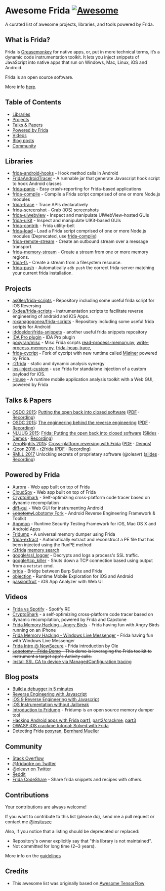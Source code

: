 # Awesome Frida [![Awesome](https://cdn.rawgit.com/sindresorhus/awesome/d7305f38d29fed78fa85652e3a63e154dd8e8829/media/badge.svg)](https://github.com/sindresorhus/awesome)

A curated list of awesome projects, libraries, and tools powered by Frida.

## What is Frida?

Frida is [Greasemonkey](https://en.wikipedia.org/wiki/Greasemonkey) for native apps, or, put in more technical terms, it’s a dynamic code instrumentation toolkit. It lets you inject snippets of JavaScript into native apps that run on Windows, Mac, Linux, iOS and Android.

Frida is an open source software.

More info [here](http://www.frida.re/).

## Table of Contents

<!-- MarkdownTOC depth=4 -->
- [Libraries](#libraries)
- [Projects](#projects)
- [Talks & Papers](#talks-and-papers)
- [Powered by Frida](#frida-powered-by)
- [Videos](#videos)
- [Blog posts](#blogs)
- [Community](#community)

<!-- /MarkdownTOC -->

<a name="libraries" />

## Libraries
* [frida-android-hooks](https://github.com/antojoseph/frida-android-hooks) - Hook method calls in Android
* [FridaAndroidTracer](https://github.com/Piasy/FridaAndroidTracer) - A runnable jar that generate Javascript hook script to hook Android classes
* [frida-panic](https://github.com/nowsecure/frida-panic) - Easy crash-reporting for Frida-based applications
* [frida-compile](https://github.com/frida/frida-compile) - Compile a Frida script comprised of one or more Node.js modules
* [frida-trace](https://github.com/nowsecure/frida-trace) - Trace APIs declaratively
* [frida-screenshot](https://github.com/nowsecure/frida-screenshot) - Grab (iOS) screenshots
* [frida-uiwebview](https://github.com/nowsecure/frida-uiwebview) - Inspect and manipulate UIWebView-hosted GUIs
* [frida-uikit](https://github.com/nowsecure/frida-uikit) - Inspect and manipulate UIKit-based GUIs
* [frida-contrib](https://github.com/dweinstein/node-frida-contrib) - Frida utility-belt
* [frida-load](https://github.com/frida/frida-load) - Load a Frida script comprised of one or more Node.js modules (Deprecated, use [frida-compile](https://github.com/frida/frida-compile)) 
* [frida-remote-stream](https://github.com/nowsecure/frida-remote-stream) - Create an outbound stream over a message transport. 
* [frida-memory-stream](https://github.com/nowsecure/frida-memory-stream) - Create a stream from one or more memory regions.
* [frida-fs](https://github.com/nowsecure/frida-fs) - Create a stream from a filesystem resource.
* [frida-push](https://github.com/AndroidTamer/frida-push) - Automatically `adb push` the correct frida-server matching your current frida installation.

<a name="projects" />

## Projects
- [as0ler/frida-scripts](https://github.com/as0ler/frida-scripts) - Repository including some useful frida script for iOS Reversing
- [0xdea/frida-scripts](https://github.com/0xdea/frida-scripts) - instrumentation scripts to facilitate reverse engineering of android and iOS Apps.
- [roxanagogonea/frida-scripts](https://gitlab.com/roxanagogonea/frida-scripts) - Repository including some useful frida scripts for Android
- [iddoeldor/frida-snippets](https://github.com/iddoeldor/frida-snippets) - another useful frida snippets repository
- [IDA Pro plugin](https://github.com/techbliss/Frida_For_Ida_Pro) - IDA Pro plugin
- [poxyran/misc](https://github.com/poxyran/misc) - Misc Frida scripts [read-process-memory.py](https://github.com/poxyran/misc/blob/master/frida-read-process-memory.py), [write-process-memory.py](https://github.com/poxyran/misc/blob/master/frida-write-process-memory.py), [frida-heap-trace](https://github.com/poxyran/misc/blob/master/frida-heap-trace.py),
- [frida-cycript](https://github.com/nowsecure/frida-cycript) - Fork of cycript with new runtime called [Mjølner](https://github.com/nowsecure/mjolner) powered by Frida.
- [r2frida](https://github.com/nowsecure/r2frida) - static and dynamic analysis synergy
- [ios-inject-custom](https://github.com/oleavr/ios-inject-custom) - use Frida for standalone injection of a custom payload for iOS.
- [House](https://github.com/nccgroup/house) - A runtime mobile application analysis toolkit with a Web GUI, powered by Frida

<a name="talks-and-papers" />

## Talks & Papers
* [OSDC 2015](http://act.osdc.no/osdc2015no/):
  [Putting the open back into closed software](http://act.osdc.no/osdc2015no/talk/6165)
  ([PDF](osdc-2015-putting-the-open-back-into-closed-software.pdf) · [Recording](https://youtu.be/tmpjftTHzH8))
* [OSDC 2015](http://act.osdc.no/osdc2015no/):
  [The engineering behind the reverse engineering](http://act.osdc.no/osdc2015no/talk/6195)
  ([PDF](osdc-2015-the-engineering-behind-the-reverse-engineering.pdf) · [Recording](https://youtu.be/uc1mbN9EJKQ))
* [NLUUG 2015](https://www.nluug.nl/activiteiten/events/nj15/index.html):
  [Frida: Putting the open back into closed software](https://www.nluug.nl/activiteiten/events/nj15/abstracts/ab08.html)
  ([Slides](http://slides.com/oleavr/nluug-2015-frida-putting-the-open-back-into-closed-software)
  · [Demos](https://github.com/frida/frida-presentations/tree/master/NLUUG2015)
  · [Recording](https://youtu.be/3lo1Y2oKkE4))
* [ZeroNights 2015](http://2015.zeronights.org/):
  [Cross-platform reversing with Frida](http://2015.zeronights.org/workshops.html)
  ([PDF](zeronights-2015-cross-platform-reversing-with-frida.pdf)
  · [Demos](https://github.com/frida/frida-presentations/tree/master/ZeroNights2015))
* [r2con 2016 - r2frida](http://rada.re/con/) ([PDF](https://github.com/radareorg/r2con/raw/master/2016/talks/08-r2frida/r2frida.pdf) · [Recording](https://www.youtube.com/watch?v=ivCucqeVeZI))
* [RMLL 2017](https://2017.rmll.info/) Unlocking secrets of proprietary software (@oleavr) ([slides](https://slides.com/oleavr/frida-rmll-2017#/) · [Recording](https://rmll.ubicast.tv/videos/frida_03038/))

<a name="frida-powered-by" />

## Powered by Frida
* [Aurora](https://github.com/frida/aurora) - Web app built on top of Frida
* [CloudSpy](https://github.com/frida/cloudspy) - Web app built on top of Frida
* [CryptoShark](https://github.com/frida/cryptoshark) - Self-optimizing cross-platform code tracer based on dynamic recompilation
* [diff-gui](https://github.com/antojoseph/diff-gui) - Web GUI for instrumenting Android
* ~~[Lobotomy](https://github.com/LifeForm-Labs/lobotomy)~~[Lobotomy Fork](https://github.com/AndroidSecurityTools/lobotomy) - Android Reverse Engineering Framework & Toolkit
* [Appmon](https://github.com/dpnishant/appmon) - Runtime Security Testing Framework for iOS, Mac OS X and Android Apps
* [Fridump](https://github.com/Nightbringer21/fridump) - A universal memory dumper using Frida
* [frida-extract](https://github.com/OALabs/frida-extract) - Automatically extract and reconstruct a PE file that has been injected using the RunPE method
* [r2frida](https://github.com/nowsecure/r2frida) [memory search](https://www.nowsecure.com/blog/2017/03/14/spearing-data-mobile-memory-building-better-r2frida-memory-search/)
* [google/ssl_logger](https://github.com/google/ssl_logger) - Decrypts and logs a process's SSL traffic.
* [google/tcp_killer](https://github.com/google/tcp_killer) - Shuts down a TCP connection based using output from a `netstat` cmd.
* [brida](https://github.com/federicodotta/Brida) - Bridge between Burp Suite and Frida
* [objection](https://github.com/sensepost/objection) - Runtime Mobile Exploration for iOS and Android
* [passionfruit](https://github.com/chaitin/passionfruit) - iOS App Analyzer with Web UI


<a name="videos" />

## Videos
* [Frida vs Spotify](https://www.youtube.com/watch?v=dvOdwHpQycw) - Spotify RE
* [CryptoShark](https://www.youtube.com/watch?v=hzDsxtcRavY) - a self-optimizing cross-platform code tracer based on dynamic recompilation, powered by Frida and Capstone
* [Frida Memory Hacking - Angry Birds](https://www.youtube.com/watch?v=nk3rUn2ip0g) - Frida having fun with Angry Birds running on an iPhone
* [Frida Memory Hacking - Windows Live Messenger](https://www.youtube.com/watch?v=0Blc0T-Z-ys) - Frida having fun with Windows Live Messenger
* [Frida Intro @ NowSecure](https://www.youtube.com/watch?v=4Ag-2LZQM8g) - Frida introduction by Ole
* ~~[Lobotomy - Frida Demo](https://asciinema.org/a/24269) - This demo is leveraging the Frida toolkit to instrument a target app's Activity calls.~~
* [Install SSL CA to device via ManagedConfiguration tracing](https://www.youtube.com/watch?v=qfOm5b9MZtk)

<a name="blogs" />

## Blog posts
* [Build a debugger in 5 minutes](https://medium.com/@oleavr/build-a-debugger-in-5-minutes-1-5-51dce98c3544#.mn48pvhok)
* [Reverse Engineering with Javascript](https://www.nowsecure.com/blog/2015/08/06/reverse-engineering-with-javascript/)
* [iOS 9 Reverse Engineering with Javascript](https://www.nowsecure.com/blog/2015/11/16/ios-9-reverse-engineering-with-javascript/)
* [iOS Instrumentation without Jailbreak](https://www.nowsecure.com/blog/2015/11/23/ios-instrumentation-without-jailbreak/)
* [Introduction to Fridump](http://pentestcorner.com/introduction-to-fridump/) - Fridump is an open source memory dumper tool
* [Hacking Android apps with Frida part1](https://www.codemetrix.net/hacking-android-apps-with-frida-1/), [part2/crackme](https://www.codemetrix.net/hacking-android-apps-with-frida-2/), [part3](https://www.codemetrix.net/hacking-android-apps-with-frida-3/)
* [OWASP iOS crackme tutorial: Solved with Frida](https://www.nowsecure.com/blog/2017/04/27/owasp-ios-crackme-tutorial-frida/)
* Detecting Frida [poxyran](https://crackinglandia.wordpress.com/2015/11/10/anti-instrumentation-techniques-i-know-youre-there-frida/), [Bernhard Mueller](http://www.vantagepoint.sg/blog/90-the-jiu-jitsu-of-detecting-frida)

<a name="community" />

## Community
* [Stack Overflow](http://stackoverflow.com/questions/tagged/frida)
* [@fridaotre on Twitter](https://twitter.com/fridadotre)
* [@oleavr on Twitter](https://twitter.com/oleavr)
* [Reddit](https://www.reddit.com/r/frida)
* [Frida CodeShare](https://codeshare.frida.re/) - Share frida snippets and recipes with others.


<a name="contributions" />

## Contributions
Your contributions are always welcome!

If you want to contribute to this list (please do), send me a pull request or contact me [@insitusec](https://twitter.com/insitusec)

Also, if you notice that a listing should be deprecated or replaced:

* Repository's owner explicitly say that "this library is not maintained".
* Not committed for long time (2~3 years).

More info on the [guidelines](https://github.com/dweinstein/awesome-frida/blob/master/CONTRIBUTING.md)


<a name="credits" />

## Credits

* This awesome list was originally based on [Awesome TensorFlow](https://github.com/jtoy/awesome-tensorflow)
